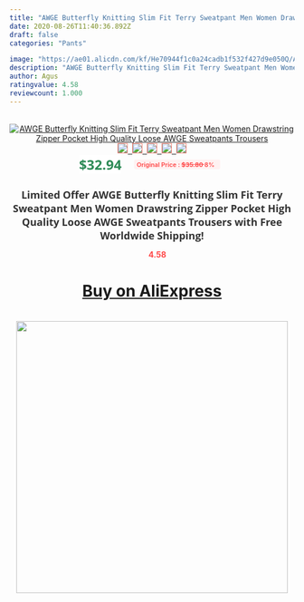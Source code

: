```yaml
---
title: "AWGE Butterfly Knitting Slim Fit Terry Sweatpant Men Women Drawstring Zipper Pocket High Quality Loose AWGE Sweatpants Trousers"
date: 2020-08-26T11:40:36.892Z
draft: false
categories: "Pants"

image: "https://ae01.alicdn.com/kf/He70944f1c0a24cadb1f532f427d9e050Q/AWGE-Butterfly-Knitting-Slim-Fit-Terry-Sweatpant-Men-Women-Drawstring-Zipper-Pocket-High-Quality-Loose-AWGE.jpg"
description: "AWGE Butterfly Knitting Slim Fit Terry Sweatpant Men Women Drawstring Zipper Pocket High Quality Loose AWGE Sweatpants Trousers"
author: Agus
ratingvalue: 4.58
reviewcount: 1.000
---
```

<br>
<div style="text-align: center;">
<a href="https://s.click.aliexpress.com/e/_AVdRQN" target="_blank" rel="nofollow noopener noreferrer"><img alt="AWGE Butterfly Knitting Slim Fit Terry Sweatpant Men Women Drawstring Zipper Pocket High Quality Loose AWGE Sweatpants Trousers" class="magnifier-image" src="https://ae01.alicdn.com/kf/He70944f1c0a24cadb1f532f427d9e050Q/AWGE-Butterfly-Knitting-Slim-Fit-Terry-Sweatpant-Men-Women-Drawstring-Zipper-Pocket-High-Quality-Loose-AWGE.jpg_640x640.jpg">
<br>
<img style="border:1px solid salmon" src="https://ae01.alicdn.com/kf/He70944f1c0a24cadb1f532f427d9e050Q/AWGE-Butterfly-Knitting-Slim-Fit-Terry-Sweatpant-Men-Women-Drawstring-Zipper-Pocket-High-Quality-Loose-AWGE.jpg_120x120.jpg">&nbsp;&nbsp;<img style="border:1px solid salmon" src="https://ae01.alicdn.com/kf/H122073aa0fcf4cc7aef24d2cc72331d7l/AWGE-Butterfly-Knitting-Slim-Fit-Terry-Sweatpant-Men-Women-Drawstring-Zipper-Pocket-High-Quality-Loose-AWGE.jpg_120x120.jpg">&nbsp;&nbsp;<img style="border:1px solid salmon" src="https://ae01.alicdn.com/kf/Hd5e05423df7e45f7bdfd83b407fb21d2t/AWGE-Butterfly-Knitting-Slim-Fit-Terry-Sweatpant-Men-Women-Drawstring-Zipper-Pocket-High-Quality-Loose-AWGE.jpg_120x120.jpg">&nbsp;&nbsp;<img style="border:1px solid salmon" src="https://ae01.alicdn.com/kf/He80bacd9785f44998fa3c7804602d7563/AWGE-Butterfly-Knitting-Slim-Fit-Terry-Sweatpant-Men-Women-Drawstring-Zipper-Pocket-High-Quality-Loose-AWGE.jpg_120x120.jpg">&nbsp;&nbsp;<img style="border:1px solid salmon" src="https://ae01.alicdn.com/kf/H6b8bb9126c4a43f8a1658470c93536d6T/AWGE-Butterfly-Knitting-Slim-Fit-Terry-Sweatpant-Men-Women-Drawstring-Zipper-Pocket-High-Quality-Loose-AWGE.jpg_120x120.jpg"></a></div><br0>
<div style="text-align: center;"><span style="background-color: white; border: 0px; box-sizing: border-box; color: seagreen; display: inline-block; font-family: &quot;open sans&quot; , &quot;arial&quot; , &quot;helvetica&quot; , sans-serif , &quot;heiti&quot;; font-size: 24px; font-stretch: inherit; font-weight: 700; line-height: inherit; margin: 0px 10px 0px 0px; padding: 0px; vertical-align: middle;">$32.94 </span>
<span style="background: rgb(255 , 241 , 241); border-radius: 3px; border: 0px; box-sizing: border-box; color: #ff4747; display: inline-block; font-family: inherit; font-size: 12px; font-stretch: inherit; font-style: inherit; font-variant: inherit; font-weight: 600; line-height: inherit; margin: 0px; padding: 2px 5px; transform: scale(0.9); vertical-align: middle;">Original Price : <b style="text-decoration: line-through;">$35.80 </b> 8%&nbsp;&nbsp;</span></div>
<h1 style="color: #333333; display: inline-block; font-family: &quot;open sans&quot; , &quot;arial&quot; , &quot;helvetica&quot; , sans-serif , &quot;heiti&quot;; font-size: 18px; font-stretch: inherit; font-weight: 700; text-align: center;">Limited Offer AWGE Butterfly Knitting Slim Fit Terry Sweatpant Men Women Drawstring Zipper Pocket High Quality Loose AWGE Sweatpants Trousers with Free Worldwide Shipping!</h1>
<div style="color: #ff4747; text-align: center;">
<img src="https://4.bp.blogspot.com/-M0ZcTcb-5uY/XleCXlxnR4I/AAAAAAAAAEc/OrjgMkXV1oMQFaCRZj5HQwOCBcu3w1FegCPcBGAYYCw/s1600/star.png" style="height: 15px;">&nbsp;<b>4.58</b></div>
<div class="button_cont" align="center"><a class="buynow_a" href="https://s.click.aliexpress.com/e/_AVdRQN" target="_blank" rel="nofollow noopener noreferrer"><H1>Buy on AliExpress</H1></a></div><br>
<div class="separator" style="clear: both; text-align: center;">
<img src="https://lh3.googleusercontent.com/-pTy5HemUv9M/XlePHvY0dAI/AAAAAAAAAE4/0nX5iRUoIWY8eMW9Dpxeirr157OZliDIgCLcBGAsYHQ/s1600/badge.gif" width="480">
</div>
